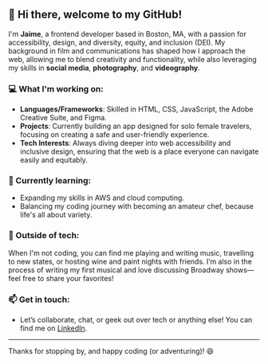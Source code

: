 ## 👋 Hi there, welcome to my GitHub!

I'm **Jaime**, a frontend developer based in Boston, MA, with a passion for accessibility, design, and diversity, equity, and inclusion (DEI). My background in film and communications has shaped how I approach the web, allowing me to blend creativity and functionality, while also leveraging my skills in **social media**, **photography**, and **videography**.

### 💻 What I'm working on:
- **Languages/Frameworks**: Skilled in HTML, CSS, JavaScript, the Adobe Creative Suite, and Figma.
- **Projects**: Currently building an app designed for solo female travelers, focusing on creating a safe and user-friendly experience.
- **Tech Interests**: Always diving deeper into web accessibility and inclusive design, ensuring that the web is a place everyone can navigate easily and equitably.

### 🌱 Currently learning:
- Expanding my skills in AWS and cloud computing.
- Balancing my coding journey with becoming an amateur chef, because life's all about variety.

### 🎨 Outside of tech:
When I'm not coding, you can find me playing and writing music, travelling to new states, or hosting wine and paint nights with friends. I’m also in the process of writing my first musical and love discussing Broadway shows—feel free to share your favorites!

### 📫 Get in touch:
- Let’s collaborate, chat, or geek out over tech or anything else! You can find me on [LinkedIn](https://www.linkedin.com/in/jaimesi/).

---

Thanks for stopping by, and happy coding (or adventuring)! 😄

<!--
**jaimesi/jaimesi** is a ✨ _special_ ✨ repository because its `README.md` (this file) appears on your GitHub profile.

Here are some ideas to get you started:

- 🔭 I’m currently working on ...
- 🌱 I’m currently learning ...
- 👯 I’m looking to collaborate on ...
- 🤔 I’m looking for help with ...
- 💬 Ask me about ...
- 📫 How to reach me: ...
- 😄 Pronouns: ...
- ⚡ Fun fact: ...
-->
